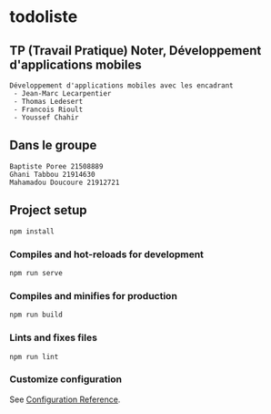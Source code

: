 # todoliste

## TP (Travail Pratique) Noter, Développement d'applications mobiles
```
Développement d'applications mobiles avec les encadrant 
 - Jean-Marc Lecarpentier
 - Thomas Ledesert 
 - Francois Rioult  
 - Youssef Chahir
```

## Dans le groupe
```
Baptiste Poree 21508889
Ghani Tabbou 21914630
Mahamadou Doucoure 21912721
```

## Project setup
```
npm install
```

### Compiles and hot-reloads for development
```
npm run serve
```

### Compiles and minifies for production
```
npm run build
```

### Lints and fixes files
```
npm run lint
```

### Customize configuration
See [Configuration Reference](https://cli.vuejs.org/config/).
